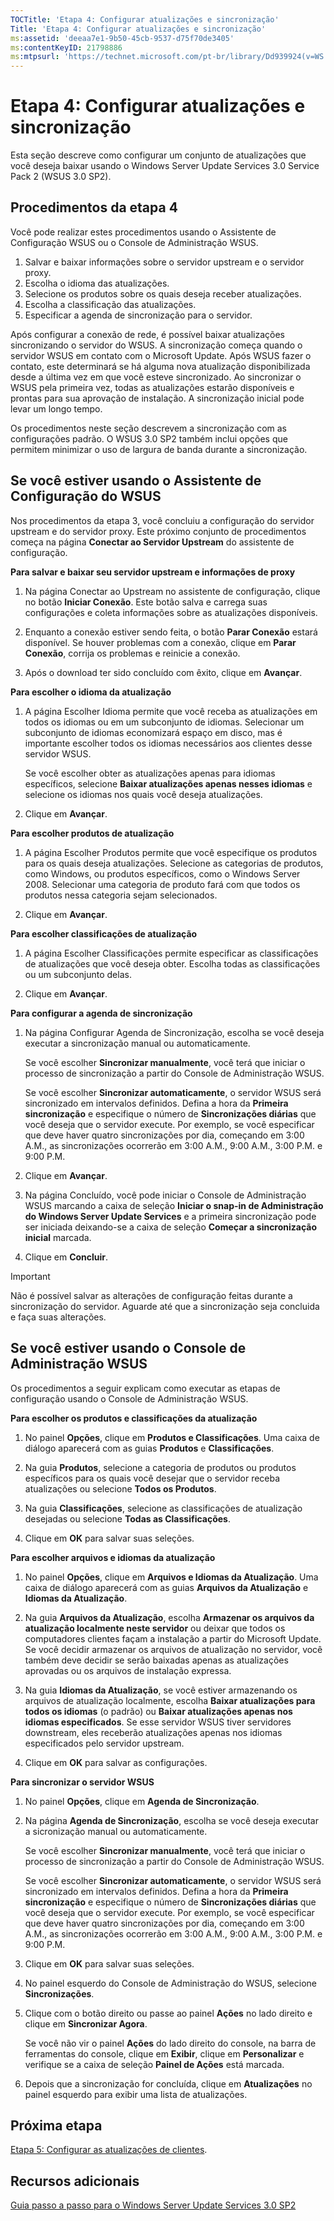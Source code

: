 ```yaml
---
TOCTitle: 'Etapa 4: Configurar atualizações e sincronização'
Title: 'Etapa 4: Configurar atualizações e sincronização'
ms:assetid: 'deeaa7e1-9b50-45cb-9537-d75f70de3405'
ms:contentKeyID: 21798886
ms:mtpsurl: 'https://technet.microsoft.com/pt-br/library/Dd939924(v=WS.10)'
---
```


Etapa 4: Configurar atualizações e sincronização
================================================

Esta seção descreve como configurar um conjunto de atualizações que você deseja baixar usando o Windows Server Update Services 3.0 Service Pack 2 (WSUS 3.0 SP2).

Procedimentos da etapa 4
------------------------

Você pode realizar estes procedimentos usando o Assistente de Configuração WSUS ou o Console de Administração WSUS.

1.  Salvar e baixar informações sobre o servidor upstream e o servidor proxy.
2.  Escolha o idioma das atualizações.
3.  Selecione os produtos sobre os quais deseja receber atualizações.
4.  Escolha a classificação das atualizações.
5.  Especificar a agenda de sincronização para o servidor.

Após configurar a conexão de rede, é possível baixar atualizações sincronizando o servidor do WSUS. A sincronização começa quando o servidor WSUS em contato com o Microsoft Update. Após WSUS fazer o contato, este determinará se há alguma nova atualização disponibilizada desde a última vez em que você esteve sincronizado. Ao sincronizar o WSUS pela primeira vez, todas as atualizações estarão disponíveis e prontas para sua aprovação de instalação. A sincronização inicial pode levar um longo tempo.

Os procedimentos neste seção descrevem a sincronização com as configurações padrão. O WSUS 3.0 SP2 também inclui opções que permitem minimizar o uso de largura de banda durante a sincronização.

Se você estiver usando o Assistente de Configuração do WSUS
-----------------------------------------------------------

Nos procedimentos da etapa 3, você concluiu a configuração do servidor upstream e do servidor proxy. Este próximo conjunto de procedimentos começa na página **Conectar ao Servidor Upstream** do assistente de configuração.

**Para salvar e baixar seu servidor upstream e informações de proxy**
1.  Na página Conectar ao Upstream no assistente de configuração, clique no botão **Iniciar Conexão**. Este botão salva e carrega suas configurações e coleta informações sobre as atualizações disponíveis.

2.  Enquanto a conexão estiver sendo feita, o botão **Parar Conexão** estará disponível. Se houver problemas com a conexão, clique em **Parar Conexão**, corrija os problemas e reinicie a conexão.

3.  Após o download ter sido concluído com êxito, clique em **Avançar**.

**Para escolher o idioma da atualização**
1.  A página Escolher Idioma permite que você receba as atualizações em todos os idiomas ou em um subconjunto de idiomas. Selecionar um subconjunto de idiomas economizará espaço em disco, mas é importante escolher todos os idiomas necessários aos clientes desse servidor WSUS.

    Se você escolher obter as atualizações apenas para idiomas específicos, selecione **Baixar atualizações apenas nesses idiomas** e selecione os idiomas nos quais você deseja atualizações.

2.  Clique em **Avançar**.

**Para escolher produtos de atualização**
1.  A página Escolher Produtos permite que você especifique os produtos para os quais deseja atualizações. Selecione as categorias de produtos, como Windows, ou produtos específicos, como o Windows Server 2008. Selecionar uma categoria de produto fará com que todos os produtos nessa categoria sejam selecionados.

2.  Clique em **Avançar**.

**Para escolher classificações de atualização**
1.  A página Escolher Classificações permite especificar as classificações de atualizações que você deseja obter. Escolha todas as classificações ou um subconjunto delas.

2.  Clique em **Avançar**.

**Para configurar a agenda de sincronização**
1.  Na página Configurar Agenda de Sincronização, escolha se você deseja executar a sincronização manual ou automaticamente.

    Se você escolher **Sincronizar manualmente**, você terá que iniciar o processo de sincronização a partir do Console de Administração WSUS.

    Se você escolher **Sincronizar automaticamente**, o servidor WSUS será sincronizado em intervalos definidos. Defina a hora da **Primeira sincronização** e especifique o número de **Sincronizações diárias** que você deseja que o servidor execute. Por exemplo, se você especificar que deve haver quatro sincronizações por dia, começando em 3:00 A.M., as sincronizações ocorrerão em 3:00 A.M., 9:00 A.M., 3:00 P.M. e 9:00 P.M.

2.  Clique em **Avançar**.

3.  Na página Concluído, você pode iniciar o Console de Administração WSUS marcando a caixa de seleção **Iniciar o snap-in de Administração do Windows Server Update Services** e a primeira sincronização pode ser iniciada deixando-se a caixa de seleção **Começar a sincronização inicial** marcada.

4.  Clique em **Concluir**.

   > [!IMPORTANT]  
   > Não é possível salvar as alterações de configuração feitas durante a sincronização do servidor. Aguarde até que a sincronização seja concluida e faça suas alterações.

Se você estiver usando o Console de Administração WSUS
------------------------------------------------------

Os procedimentos a seguir explicam como executar as etapas de configuração usando o Console de Administração WSUS.

**Para escolher os produtos e classificações da atualização**
1.  No painel **Opções**, clique em **Produtos e Classificações**. Uma caixa de diálogo aparecerá com as guias **Produtos** e **Classificações**.

2.  Na guia **Produtos**, selecione a categoria de produtos ou produtos específicos para os quais você desejar que o servidor receba atualizações ou selecione **Todos os Produtos**.

3.  Na guia **Classificações**, selecione as classificações de atualização desejadas ou selecione **Todas as Classificações**.

4.  Clique em **OK** para salvar suas seleções.

**Para escolher arquivos e idiomas da atualização**
1.  No painel **Opções**, clique em **Arquivos e Idiomas da Atualização**. Uma caixa de diálogo aparecerá com as guias **Arquivos da Atualização** e **Idiomas da Atualização**.

2.  Na guia **Arquivos da Atualização**, escolha **Armazenar os arquivos da atualização localmente neste servidor** ou deixar que todos os computadores clientes façam a instalação a partir do Microsoft Update. Se você decidir armazenar os arquivos de atualização no servidor, você também deve decidir se serão baixadas apenas as atualizações aprovadas ou os arquivos de instalação expressa.

3.  Na guia **Idiomas da Atualização**, se você estiver armazenando os arquivos de atualização localmente, escolha **Baixar atualizações para todos os idiomas** (o padrão) ou **Baixar atualizações apenas nos idiomas especificados**. Se esse servidor WSUS tiver servidores downstream, eles receberão atualizações apenas nos idiomas especificados pelo servidor upstream.

4.  Clique em **OK** para salvar as configurações.

**Para sincronizar o servidor WSUS**
1.  No painel **Opções**, clique em **Agenda de Sincronização**.

2.  Na página **Agenda de Sincronização**, escolha se você deseja executar a sicronização manual ou automaticamente.

    Se você escolher **Sincronizar manualmente**, você terá que iniciar o processo de sincronização a partir do Console de Administração WSUS.

    Se você escolher **Sincronizar automaticamente**, o servidor WSUS será sincronizado em intervalos definidos. Defina a hora da **Primeira sincronização** e especifique o número de **Sincronizações diárias** que você deseja que o servidor execute. Por exemplo, se você especificar que deve haver quatro sincronizações por dia, começando em 3:00 A.M., as sincronizações ocorrerão em 3:00 A.M., 9:00 A.M., 3:00 P.M. e 9:00 P.M.

3.  Clique em **OK** para salvar suas seleções.

4.  No painel esquerdo do Console de Administração do WSUS, selecione **Sincronizações**.

5.  Clique com o botão direito ou passe ao painel **Ações** no lado direito e clique em **Sincronizar Agora**.

    Se você não vir o painel **Ações** do lado direito do console, na barra de ferramentas do console, clique em **Exibir**, clique em **Personalizar** e verifique se a caixa de seleção **Painel de Ações** está marcada.

6.  Depois que a sincronização for concluída, clique em **Atualizações** no painel esquerdo para exibir uma lista de atualizações.

Próxima etapa
-------------

[Etapa 5: Configurar as atualizações de clientes](https://technet.microsoft.com/5ae60ead-3e94-456c-a692-c0f193ea5d5a).

Recursos adicionais
-------------------

[Guia passo a passo para o Windows Server Update Services 3.0 SP2](https://technet.microsoft.com/4b504edc-93b3-45b0-a7e8-d0107f1a4442)
